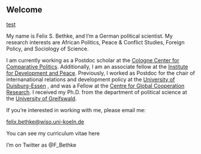 ## Welcome

[test](Enrico-Palazzo.github.io/Research.html)

My name is Felix S. Bethke, and I’m a German political scientist. My research interests are African Politics, Peace & Conflict Studies, Foreign Policy, and Sociology of Science.

I am currently working as a Postdoc scholar at the [Cologne Center for Comparative Politics](http://www.cccp.uni-koeln.de/de/team/post-docs/dr-felix-bethke/). Additionally, I am an associate fellow at the [Institute for Development and Peace](https://inef.uni-due.de/index.php?article_id=1&clang=2). Previously, I worked as Postdoc for the chair of internanational relations and development policy at the [University of Duisburg-Essen](http://www.lehrstuhl-ibep.de/) , and was a Fellow at the [Centre for Global Cooperation Research](https://www.gcr21.org/). I received my Ph.D. from the department of political science at the [University of Greifswald](https://ipk.uni-greifswald.de/).

If you’re interested in working with me, please email me:

felix.bethke@wiso.uni-koeln.de

You can see my curriculum vitae here

I’m on Twitter as @F_Bethke
